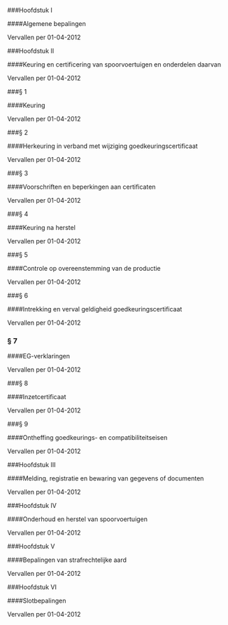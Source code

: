 <meta http-equiv='Content-Type' content='text/html; charset=utf-8' />

###Hoofdstuk I 

####Algemene bepalingen

Vervallen per 01-04-2012 

###Hoofdstuk II 

####Keuring en certificering van spoorvoertuigen en onderdelen daarvan

Vervallen per 01-04-2012 

###§ 1 

####Keuring

Vervallen per 01-04-2012 

###§ 2 

####Herkeuring in verband met wijziging goedkeuringscertificaat

Vervallen per 01-04-2012 

###§ 3 

####Voorschriften en beperkingen aan certificaten

Vervallen per 01-04-2012 

###§ 4 

####Keuring na herstel

Vervallen per 01-04-2012 

###§ 5 

####Controle op overeenstemming van de productie

Vervallen per 01-04-2012 

###§ 6 

####Intrekking en verval geldigheid goedkeuringscertificaat

Vervallen per 01-04-2012 

### §  7  

####EG-verklaringen

Vervallen per 01-04-2012 

###§ 8 

####Inzetcertificaat

Vervallen per 01-04-2012 

###§ 9 

####Ontheffing goedkeurings- en compatibiliteitseisen

Vervallen per 01-04-2012 

###Hoofdstuk III 

####Melding, registratie en bewaring van gegevens of documenten

Vervallen per 01-04-2012 

###Hoofdstuk IV 

####Onderhoud en herstel van spoorvoertuigen

Vervallen per 01-04-2012 

###Hoofdstuk V 

####Bepalingen van strafrechtelijke aard

Vervallen per 01-04-2012 

###Hoofdstuk VI 

####Slotbepalingen

Vervallen per 01-04-2012 

